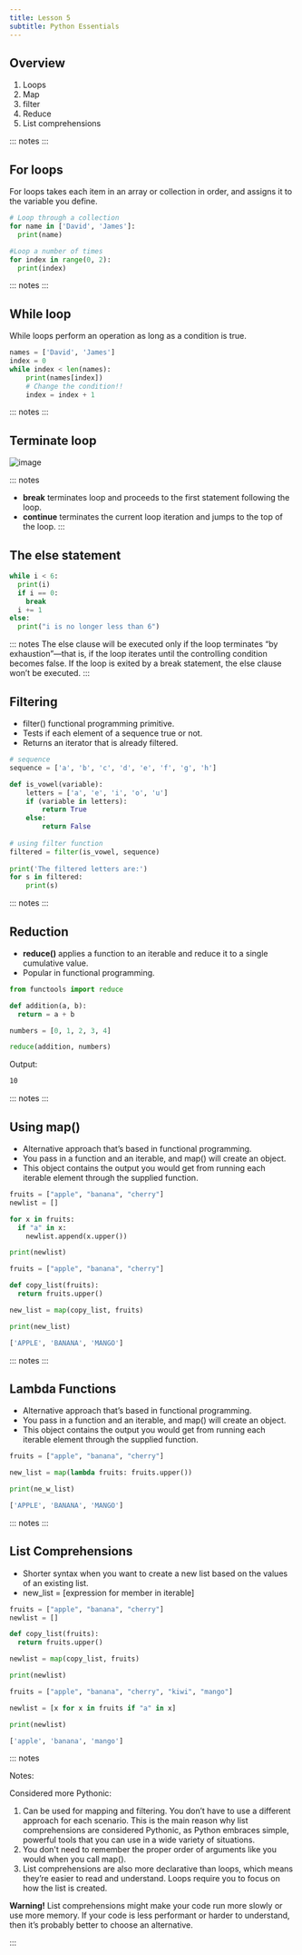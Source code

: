 ```yaml
---
title: Lesson 5
subtitle: Python Essentials
---
```


## Overview

1. Loops
1. Map
1. filter
1. Reduce
1. List comprehensions

::: notes
:::

## For loops

For loops takes each item in an array or collection in order, and assigns it to the variable you define.

```python
# Loop through a collection
for name in ['David', 'James']:
  print(name)
```

```python
#Loop a number of times
for index in range(0, 2):
  print(index)
```

::: notes
:::

## While loop

While loops perform an operation as long as a condition is true.

```python
names = ['David', 'James']
index = 0
while index < len(names):
	print(names[index])
	# Change the condition!!
	index = index + 1
```

::: notes
:::

## Terminate loop

![image](../media/break_continue.png)

::: notes
- **break** terminates loop and proceeds to the first statement following the loop.
- **continue** terminates the current loop iteration and jumps to the top of the loop.
:::

## The else statement

```python
while i < 6:
  print(i)
  if i == 0:
    break
  i += 1
else:
  print("i is no longer less than 6")
```

::: notes
The else clause will be executed only if the loop terminates “by exhaustion”—that is, if the loop iterates until the controlling condition becomes false. If the loop is exited by a break statement, the else clause won’t be executed.
:::

## Filtering

- filter() functional programming primitive.
- Tests if each element of a sequence true or not.
- Returns an iterator that is already filtered.

```python
# sequence
sequence = ['a', 'b', 'c', 'd', 'e', 'f', 'g', 'h']

def is_vowel(variable):
    letters = ['a', 'e', 'i', 'o', 'u']
    if (variable in letters):
        return True
    else:
        return False
  
# using filter function
filtered = filter(is_vowel, sequence)
  
print('The filtered letters are:')
for s in filtered:
    print(s)
```

::: notes
:::

## Reduction

- **reduce()** applies a function to an iterable and reduce it to a single cumulative value.
- Popular in functional programming.

```python
from functools import reduce

def addition(a, b):
  return = a + b

numbers = [0, 1, 2, 3, 4]

reduce(addition, numbers)
```
Output:
```bash
10
```

::: notes
:::

## Using map()

- Alternative approach that’s based in functional programming.
- You pass in a function and an iterable, and map() will create an object. 
- This object contains the output you would get from running each iterable element through the supplied function.

```python
fruits = ["apple", "banana", "cherry"]
newlist = []

for x in fruits:
  if "a" in x:
    newlist.append(x.upper())

print(newlist)
```

```python
fruits = ["apple", "banana", "cherry"]

def copy_list(fruits):
  return fruits.upper()

new_list = map(copy_list, fruits)

print(new_list)
```

```bash
['APPLE', 'BANANA', 'MANGO']
```

::: notes
:::

## Lambda Functions

- Alternative approach that’s based in functional programming.
- You pass in a function and an iterable, and map() will create an object. 
- This object contains the output you would get from running each iterable element through the supplied function.

```python
fruits = ["apple", "banana", "cherry"]

new_list = map(lambda fruits: fruits.upper())

print(ne_w_list)
```

```bash
['APPLE', 'BANANA', 'MANGO']
```

::: notes
:::

## List Comprehensions

- Shorter syntax when you want to create a new list based on the values of an existing list.
- new_list = [expression for member in iterable]

```python
fruits = ["apple", "banana", "cherry"]
newlist = []

def copy_list(fruits):
  return fruits.upper()

newlist = map(copy_list, fruits)

print(newlist)
```

```python
fruits = ["apple", "banana", "cherry", "kiwi", "mango"]

newlist = [x for x in fruits if "a" in x]

print(newlist)
```

```bash
['apple', 'banana', 'mango']
```

::: notes

Notes:

Considered more Pythonic:
1. Can be used for mapping and filtering. You don’t have to use a different approach for each scenario.
  This is the main reason why list comprehensions are considered Pythonic, as Python embraces simple, powerful tools that you can use in a wide variety of situations. 
1. You don't need to remember the proper order of arguments like you would when you call map().
1. List comprehensions are also more declarative than loops, which means they’re easier to read and understand. 
  Loops require you to focus on how the list is created.

**Warning!**
List comprehensions might make your code run more slowly or use more memory. If your code is less performant or harder to understand, then it’s probably better to choose an alternative.

:::